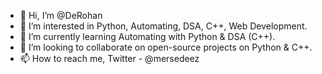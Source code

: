 - 👋 Hi, I’m @DeRohan
- 👀 I’m interested in Python, Automating, DSA, C++, Web Development.
- 🌱 I’m currently learning Automating with Python & DSA (C++).
- 💞️ I’m looking to collaborate on open-source projects on Python & C++.
- 📫 How to reach me, Twitter - @mersedeez

<!---
DeRohan/DeRohan is a ✨ special ✨ repository because its `README.md` (this file) appears on your GitHub profile.
You can click the Preview link to take a look at your changes.
--->
